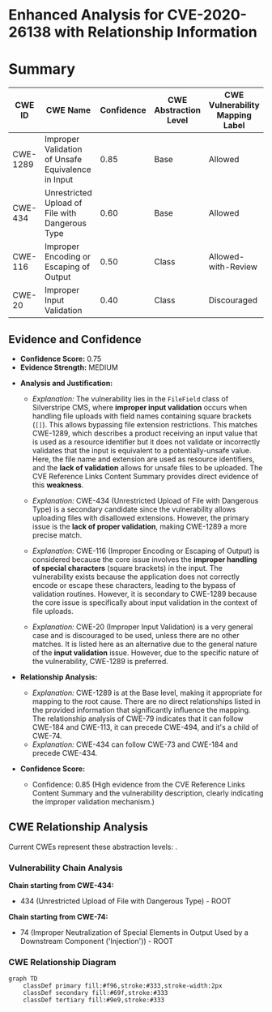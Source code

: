 # Enhanced Analysis for CVE-2020-26138 with Relationship Information

# Summary
| CWE ID    | CWE Name                                                                     | Confidence | CWE Abstraction Level | CWE Vulnerability Mapping Label | CWE-Vulnerability Mapping Notes |
| --------- | ---------------------------------------------------------------------------- | ---------- | --------------------- | ------------------------------- | ----------------------------- |
| CWE-1289 | Improper Validation of Unsafe Equivalence in Input                           | 0.85       | Base                  | Allowed                         |                               |
| CWE-434 | Unrestricted Upload of File with Dangerous Type | 0.60 | Base | Allowed | Secondary Candidate                               |
| CWE-116 | Improper Encoding or Escaping of Output                                      | 0.50       | Class                  | Allowed-with-Review                   | Secondary Candidate                               |
| CWE-20 | Improper Input Validation | 0.40 | Class | Discouraged                         | Secondary Candidate                               |

## Evidence and Confidence

*   **Confidence Score:** 0.75
*   **Evidence Strength:** MEDIUM

- **Analysis and Justification:**
  - *Explanation:* The vulnerability lies in the `FileField` class of Silverstripe CMS, where **improper input validation** occurs when handling file uploads with field names containing square brackets (`[]`). This allows bypassing file extension restrictions. This matches CWE-1289, which describes a product receiving an input value that is used as a resource identifier but it does not validate or incorrectly validates that the input is equivalent to a potentially-unsafe value. Here, the file name and extension are used as resource identifiers, and the **lack of validation** allows for unsafe files to be uploaded. The CVE Reference Links Content Summary provides direct evidence of this **weakness**.
  - *Explanation:* CWE-434 (Unrestricted Upload of File with Dangerous Type) is a secondary candidate since the vulnerability allows uploading files with disallowed extensions. However, the primary issue is the **lack of proper validation**, making CWE-1289 a more precise match.

  - *Explanation:* CWE-116 (Improper Encoding or Escaping of Output) is considered because the core issue involves the **improper handling of special characters** (square brackets) in the input. The vulnerability exists because the application does not correctly encode or escape these characters, leading to the bypass of validation routines. However, it is secondary to CWE-1289 because the core issue is specifically about input validation in the context of file uploads.
  - *Explanation:* CWE-20 (Improper Input Validation) is a very general case and is discouraged to be used, unless there are no other matches. It is listed here as an alternative due to the general nature of the **input validation** issue. However, due to the specific nature of the vulnerability, CWE-1289 is preferred.

- **Relationship Analysis:**
  - *Explanation:* CWE-1289 is at the Base level, making it appropriate for mapping to the root cause. There are no direct relationships listed in the provided information that significantly influence the mapping. The relationship analysis of CWE-79 indicates that it can follow CWE-184 and CWE-113, it can precede CWE-494, and it's a child of CWE-74.
  - *Explanation:* CWE-434 can follow CWE-73 and CWE-184 and precede CWE-434.

- **Confidence Score:**
  - Confidence: 0.85 (High evidence from the CVE Reference Links Content Summary and the vulnerability description, clearly indicating the improper validation mechanism.)


## CWE Relationship Analysis

Current CWEs represent these abstraction levels: .


### Vulnerability Chain Analysis

**Chain starting from CWE-434:**
- 434 (Unrestricted Upload of File with Dangerous Type) - ROOT


**Chain starting from CWE-74:**
- 74 (Improper Neutralization of Special Elements in Output Used by a Downstream Component ('Injection')) - ROOT



### CWE Relationship Diagram

```mermaid
graph TD
    classDef primary fill:#f96,stroke:#333,stroke-width:2px
    classDef secondary fill:#69f,stroke:#333
    classDef tertiary fill:#9e9,stroke:#333
```
